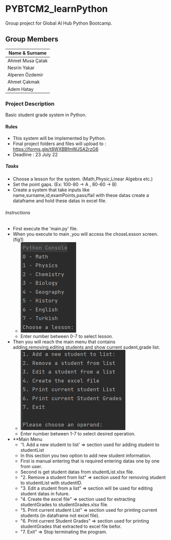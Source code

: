 # PYBTCM2_learnPython
Group project for Global AI Hub Python Bootcamp.

## Group Members
| Name & Surname |
| ------------- |
|Ahmet Musa Çatak|
|Nesrin Yakar|
|Alperen Özdemir|
|Ahmet Çakmak|
|Adem Hatay|

### Project Description
Basic student grade system in Python.

#### Rules
* This system will be implemented by Python.
* Final project folders and files will upload to : https://forms.gle/t8WXBBfmWJSA2rzG6
* Deadline : 23 July 22

##### Tasks
* Choose a lesson for the system. (Math,Physic,Linear Algebra etc.)
* Set the point gaps. (Ex: 100-80 -> A , 80-60 -> B)
* Create a system that take inputs like name,surname,id,examPoints,pass/fail with these datas create a dataframe  and hold these datas in excel file.

###### Instructions
* First execute the 'main.py' file.
* When you execute to main ,you will access the choseLesson screen.(fig1)
  * ![Fig1](https://github.com/musacatak/Gloabal-AI-Hub-Python-Bootcamp-Projects/blob/main/Project%201/Figures/fig1.png?raw=true)
  * Enter number between 0-7 to select lesson.
* Then you will reach the main menu that contains adding,removing,editing students and show current sudent,grade list.
  * ![Fig2](https://github.com/musacatak/Gloabal-AI-Hub-Python-Bootcamp-Projects/blob/main/Project%201/Figures/fig2.png?raw=true)
  * Enter number between 1-7 to select desired operation.
* **Main Menu
  * '1. Add a new student to list' => section used for adding student to studentList
   * In this section you two option to add new student information.
    * First is manual entering that is required entering datas one by one from user.
    * Second is get student datas from studentList.xlsx file.
  * "2. Remove a student from list" => section used for removing student to studentList with studentID.
  * "3. Edit a student from a list" => section will be used for editing student datas in future.
  * "4. Create the excel file" => section used for extracting studentGrades to studentGrades.xlsx file.
  * "5. Print current student List" => section used for printing current students (in dataframe not excel file).
  * "6. Print current Student Grades" => section used for printing studentGrades that extracted to excel file befor.
  * "7. Exit" => Stop terminating the program.



